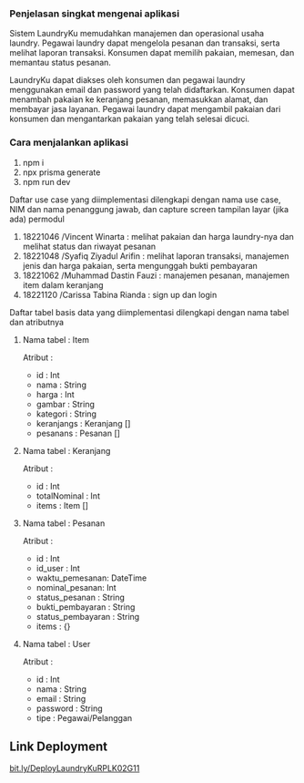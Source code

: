 ### Penjelasan singkat mengenai aplikasi
Sistem LaundryKu memudahkan manajemen dan operasional usaha laundry. Pegawai laundry dapat mengelola pesanan dan transaksi, serta melihat laporan transaksi. Konsumen dapat memilih pakaian, memesan, dan memantau status pesanan.

LaundryKu dapat diakses oleh konsumen dan pegawai laundry menggunakan email dan password yang telah didaftarkan. Konsumen dapat menambah pakaian ke keranjang pesanan, memasukkan alamat, dan membayar jasa layanan. Pegawai laundry dapat mengambil pakaian dari konsumen dan mengantarkan pakaian yang telah selesai dicuci.

### Cara menjalankan aplikasi
1. npm i
2. npx prisma generate
3. npm run dev

Daftar use case yang diimplementasi dilengkapi dengan nama use case, NIM dan nama penanggung jawab, dan capture screen tampilan layar (jika ada) permodul 

1. 18221046	/Vincent Winarta : melihat pakaian dan harga laundry-nya dan melihat status dan riwayat pesanan
2. 18221048	/Syafiq Ziyadul Arifin : melihat laporan transaksi, manajemen jenis dan harga pakaian, serta mengunggah bukti pembayaran
3. 18221062	/Muhammad Dastin Fauzi : manajemen pesanan, manajemen item dalam keranjang
4. 18221120	/Carissa Tabina Rianda : sign up dan login

Daftar tabel basis data yang diimplementasi dilengkapi dengan nama tabel dan atributnya
1. Nama tabel : Item

    Atribut : 
    * id : Int
    * nama : String
    * harga : Int
    * gambar : String
    * kategori : String
    * keranjangs : Keranjang []
    * pesanans : Pesanan []
2. Nama tabel : Keranjang

    Atribut : 
    * id : Int
    * totalNominal : Int
    * items : Item []
3. Nama tabel : Pesanan
    
    Atribut : 
    * id : Int
    * id_user : Int
    * waktu_pemesanan: DateTime
    * nominal_pesanan: Int
    * status_pesanan : String
    * bukti_pembayaran : String
    * status_pembayaran : String
    * items : {}
4. Nama tabel : User

    Atribut : 
    * id : Int
    * nama : String
    * email : String
    * password : String
    * tipe : Pegawai/Pelanggan

## Link Deployment
[bit.ly/DeployLaundryKuRPLK02G11](bit.ly/DeployLaundryKuRPLK02G11)